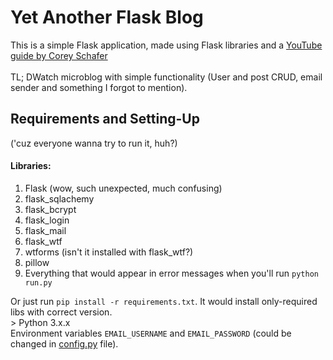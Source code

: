 # Yet Another Flask Blog
This is a simple Flask application, made using Flask libraries and a 
[YouTube guide by Corey Schafer](https://www.youtube.com/playlist?list=PL-osiE80TeTs4UjLw5MM6OjgkjFeUxCYH)
<br><br>TL; DWatch microblog with simple functionality (User and post CRUD, email sender and something I forgot to mention).
## Requirements and Setting-Up
('cuz everyone wanna try to run it, huh?)
#### Libraries:
1. Flask (wow, such unexpected, much confusing)
2. flask_sqlachemy
3. flask_bcrypt
4. flask_login
5. flask_mail
6. flask_wtf
7. wtforms (isn't it installed with flask_wtf?)
8. pillow
9. Everything that would appear in error messages when you'll run `python run.py`


Or just run `pip install -r requirements.txt`. It would install only-required libs with correct version.<br>>
Python 3.x.x<br>
Environment variables `EMAIL_USERNAME` and `EMAIL_PASSWORD` (could be changed in [config.py](/flaskproj/config.py) file).

